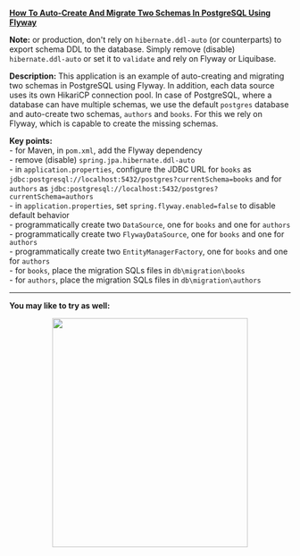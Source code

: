 **[How To Auto-Create And Migrate Two Schemas In PostgreSQL Using Flyway](https://github.com/AnghelLeonard/Hibernate-SpringBoot/tree/master/HibernateSpringBootFlywayPostgreSqTwoSchemas)**

**Note:** or production, don't rely on `hibernate.ddl-auto` (or counterparts) to export schema DDL to the database. Simply remove (disable) `hibernate.ddl-auto` or set it to `validate` and rely on Flyway or Liquibase.

**Description:** This application is an example of auto-creating and migrating two schemas in PostgreSQL using Flyway. In addition, each data source uses its own HikariCP connection pool. In case of PostgreSQL, where a database can have multiple schemas, we use the default `postgres` database and auto-create two schemas, `authors` and `books`. For this we rely on Flyway, which is capable to create the missing schemas.

**Key points:**\
     - for Maven, in `pom.xml`, add the Flyway dependency\
     - remove (disable) `spring.jpa.hibernate.ddl-auto`\
     - in `application.properties`, configure the JDBC URL for `books` as `jdbc:postgresql://localhost:5432/postgres?currentSchema=books` and for `authors` as `jdbc:postgresql://localhost:5432/postgres?currentSchema=authors`\
     - in `application.properties`, set `spring.flyway.enabled=false` to disable default behavior\
     - programmatically create two `DataSource`, one for `books` and one for `authors`\
     - programmatically create two `FlywayDataSource`, one for `books` and one for `authors`\
     - programmatically create two `EntityManagerFactory`, one for `books` and one for `authors`\
     - for `books`, place the migration SQLs files in `db\migration\books`\
     - for `authors`, place the migration SQLs files in `db\migration\authors`    

-------------------------------

**You may like to try as well:**
<a href="https://leanpub.com/java-persistence-performance-illustrated-guide"><p align="center"><img src="https://github.com/AnghelLeonard/Hibernate-SpringBoot/blob/master/Java%20Persistence%20Performance%20Illustrated%20Guide.jpg" height="410" width="350"/></p></a>
